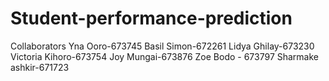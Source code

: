 # Student-performance-prediction
Collaborators
Yna Ooro-673745
Basil Simon-672261
Lidya Ghilay-673230
Victoria Kihoro-673754
Joy Mungai-673876
Zoe Bodo - 673797
Sharmake ashkir-671723
